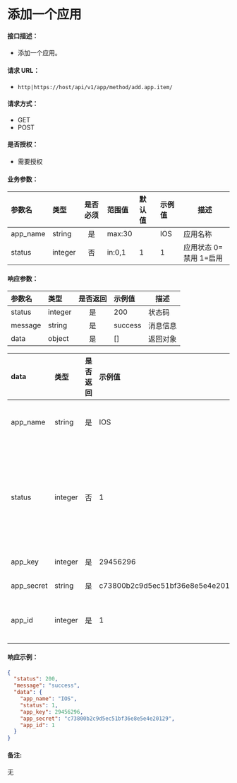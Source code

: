 # 添加一个应用

#### 接口描述：
- 添加一个应用。

#### 请求 URL：
- `http|https://host/api/v1/app/method/add.app.item/`

#### 请求方式：
- GET
- POST

#### 是否授权：
- 需要授权

#### 业务参数：
|参数名|类型|是否必须|范围值|默认值|示例值|描述|
|:----|:---|:---:|:-----|:-----|:-----|-----|
|app_name |string |是 |max:30 | |IOS |应用名称 |
|status |integer |否 |in:0,1 |1 |1 |应用状态 0=禁用 1=启用 |

#### 响应参数：
|参数名|类型|是否返回|示例值|描述|
|:-----|:-----|:---:|:-----|-----|
|status |integer |是 |200 |状态码 |
|message |string |是 |success |消息信息 |
|data |object |是 |[] |返回对象 |

|data|类型|是否返回|示例值|描述|
|:-----|:-----|:---:|:-----|-----|
|app_name |string |是 |IOS |应用名称 |
|status |integer |否 |1 |应用状态 0=禁用 1=启用 |
|app_key |integer |是 |29456296 |钥匙 |
|app_secret |string |是 |c73800b2c9d5ec51bf36e8e5e4e20129 |密钥 |
|app_id |integer |是 |1 |应用编号 |

#### 响应示例：
```json
{
  "status": 200,
  "message": "success",
  "data": {
    "app_name": "IOS",
    "status": 1,
    "app_key": 29456296,
    "app_secret": "c73800b2c9d5ec51bf36e8e5e4e20129",
    "app_id": 1
  }
}
```

#### 备注:
无